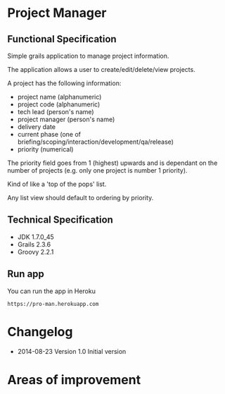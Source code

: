 # Project Manager
## Functional Specification
Simple grails application to manage project information.

The application allows a user to create/edit/delete/view projects.

A project has the following information:

* project name (alphanumeric)
* project code (alphanumeric)
* tech lead (person's name)
* project manager (person's name)
* delivery date
* current phase (one of briefing/scoping/interaction/development/qa/release)
* priority (numerical)
	
The priority field goes from 1 (highest) upwards and is dependant on the number of projects (e.g. only one project is number 1 priority).
 
Kind of like a 'top of the pops' list. 

Any list view should default to ordering by priority.

## Technical Specification
* JDK 1.7.0_45
* Grails 2.3.6
* Groovy 2.2.1

## Run app
You can run the app in Heroku
```
https://pro-man.herokuapp.com
```

# Changelog
* 2014-08-23 Version 1.0 Initial version

# Areas of improvement


